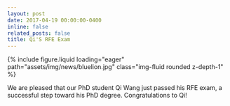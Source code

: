 ```yaml
---
layout: post
date: 2017-04-19 00:00:00-0400
inline: false
related_posts: false
title: Qi'S RFE Exam
---
```


<div class="row mt-4 justify-content-center">
    <div class="col-sm-12 col-md-6">
        {% include figure.liquid loading="eager" path="assets/img/news/bluelion.jpg" class="img-fluid rounded z-depth-1" %}
    </div>
</div>

We are pleased that our PhD student Qi Wang just passed his RFE exam, a successful step toward his PhD degree. Congratulations to Qi!